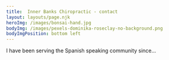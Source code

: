 ```yaml
---
title:  Inner Banks Chiropractic - contact
layout: layouts/page.njk
heroImg: /images/bonsai-hand.jpg
bodyImg: /images/pexels-dominika-roseclay-no-background.png
bodyImgPosition: bottom left
---
```

I have been serving the Spanish speaking community since...

